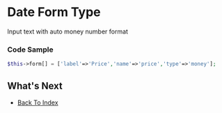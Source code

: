 # Date Form Type
Input text with auto money number format

### Code Sample
```php
$this->form[] = ['label'=>'Price','name'=>'price','type'=>'money'];
```

## What's Next
- [Back To Index](./index.md)
